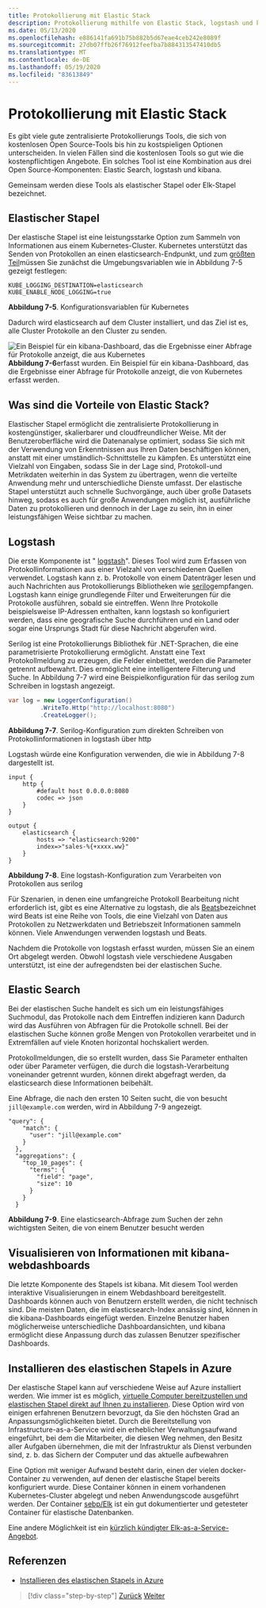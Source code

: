 ```yaml
---
title: Protokollierung mit Elastic Stack
description: Protokollierung mithilfe von Elastic Stack, logstash und kibana
ms.date: 05/13/2020
ms.openlocfilehash: e886141fa691b75b882b5d67eae4ceb242e8089f
ms.sourcegitcommit: 27db07ffb26f76912feefba7b884313547410db5
ms.translationtype: MT
ms.contentlocale: de-DE
ms.lasthandoff: 05/19/2020
ms.locfileid: "83613849"
---
```

# <a name="logging-with-elastic-stack"></a>Protokollierung mit Elastic Stack

Es gibt viele gute zentralisierte Protokollierungs Tools, die sich von kostenlosen Open Source-Tools bis hin zu kostspieligen Optionen unterscheiden. In vielen Fällen sind die kostenlosen Tools so gut wie die kostenpflichtigen Angebote. Ein solches Tool ist eine Kombination aus drei Open Source-Komponenten: Elastic Search, logstash und kibana.

Gemeinsam werden diese Tools als elastischer Stapel oder Elk-Stapel bezeichnet.

## <a name="elastic-stack"></a>Elastischer Stapel

Der elastische Stapel ist eine leistungsstarke Option zum Sammeln von Informationen aus einem Kubernetes-Cluster. Kubernetes unterstützt das Senden von Protokollen an einen elasticsearch-Endpunkt, und zum [größten Teil](https://kubernetes.io/docs/tasks/debug-application-cluster/logging-elasticsearch-kibana/)müssen Sie zunächst die Umgebungsvariablen wie in Abbildung 7-5 gezeigt festlegen:

```kubernetes
KUBE_LOGGING_DESTINATION=elasticsearch
KUBE_ENABLE_NODE_LOGGING=true
```

**Abbildung 7-5**. Konfigurationsvariablen für Kubernetes

Dadurch wird elasticsearch auf dem Cluster installiert, und das Ziel ist es, alle Cluster Protokolle an den Cluster zu senden.

![Ein Beispiel für ein kibana-Dashboard, das die Ergebnisse einer Abfrage für Protokolle anzeigt, die aus Kubernetes ](./media/kibana-dashboard.png)
 **Abbildung 7-6**erfasst wurden. Ein Beispiel für ein kibana-Dashboard, das die Ergebnisse einer Abfrage für Protokolle anzeigt, die von Kubernetes erfasst werden.

## <a name="what-are-the-advantages-of-elastic-stack"></a>Was sind die Vorteile von Elastic Stack?

Elastischer Stapel ermöglicht die zentralisierte Protokollierung in kostengünstiger, skalierbarer und cloudfreundlicher Weise. Mit der Benutzeroberfläche wird die Datenanalyse optimiert, sodass Sie sich mit der Verwendung von Erkenntnissen aus Ihren Daten beschäftigen können, anstatt mit einer umständlich-Schnittstelle zu kämpfen. Es unterstützt eine Vielzahl von Eingaben, sodass Sie in der Lage sind, Protokoll-und Metrikdaten weiterhin in das System zu übertragen, wenn die verteilte Anwendung mehr und unterschiedliche Dienste umfasst. Der elastische Stapel unterstützt auch schnelle Suchvorgänge, auch über große Datasets hinweg, sodass es auch für große Anwendungen möglich ist, ausführliche Daten zu protokollieren und dennoch in der Lage zu sein, ihn in einer leistungsfähigen Weise sichtbar zu machen.

## <a name="logstash"></a>Logstash

Die erste Komponente ist " [logstash](https://www.elastic.co/products/logstash)". Dieses Tool wird zum Erfassen von Protokollinformationen aus einer Vielzahl von verschiedenen Quellen verwendet. Logstash kann z. b. Protokolle von einem Datenträger lesen und auch Nachrichten aus Protokollierungs Bibliotheken wie [serilog](https://serilog.net/)empfangen. Logstash kann einige grundlegende Filter und Erweiterungen für die Protokolle ausführen, sobald sie eintreffen. Wenn Ihre Protokolle beispielsweise IP-Adressen enthalten, kann logstash so konfiguriert werden, dass eine geografische Suche durchführen und ein Land oder sogar eine Ursprungs Stadt für diese Nachricht abgerufen wird.

Serilog ist eine Protokollierungs Bibliothek für .NET-Sprachen, die eine parametrisierte Protokollierung ermöglicht. Anstatt eine Text Protokollmeldung zu erzeugen, die Felder einbettet, werden die Parameter getrennt aufbewahrt. Dies ermöglicht eine intelligentere Filterung und Suche. In Abbildung 7-7 wird eine Beispielkonfiguration für das serilog zum Schreiben in logstash angezeigt.

```csharp
var log = new LoggerConfiguration()
         .WriteTo.Http("http://localhost:8080")
         .CreateLogger();
```

**Abbildung 7-7**. Serilog-Konfiguration zum direkten Schreiben von Protokollinformationen in logstash über http

Logstash würde eine Konfiguration verwenden, die wie in Abbildung 7-8 dargestellt ist.

```
input {
    http {
        #default host 0.0.0.0:8080
        codec => json
    }
}

output {
    elasticsearch {
        hosts => "elasticsearch:9200"
        index=>"sales-%{+xxxx.ww}"
    }
}
```

**Abbildung 7-8**. Eine logstash-Konfiguration zum Verarbeiten von Protokollen aus serilog

Für Szenarien, in denen eine umfangreiche Protokoll Bearbeitung nicht erforderlich ist, gibt es eine Alternative zu logstash, die als [Beats](https://www.elastic.co/products/beats)bezeichnet wird Beats ist eine Reihe von Tools, die eine Vielzahl von Daten aus Protokollen zu Netzwerkdaten und Betriebszeit Informationen sammeln können. Viele Anwendungen verwenden logstash und Beats.

Nachdem die Protokolle von logstash erfasst wurden, müssen Sie an einem Ort abgelegt werden. Obwohl logstash viele verschiedene Ausgaben unterstützt, ist eine der aufregendsten bei der elastischen Suche.

## <a name="elastic-search"></a>Elastic Search

Bei der elastischen Suche handelt es sich um ein leistungsfähiges Suchmodul, das Protokolle nach dem Eintreffen indizieren kann Dadurch wird das Ausführen von Abfragen für die Protokolle schnell. Bei der elastischen Suche können große Mengen von Protokollen verarbeitet und in Extremfällen auf viele Knoten horizontal hochskaliert werden.

Protokollmeldungen, die so erstellt wurden, dass Sie Parameter enthalten oder über Parameter verfügen, die durch die logstash-Verarbeitung voneinander getrennt wurden, können direkt abgefragt werden, da elasticsearch diese Informationen beibehält.

Eine Abfrage, die nach den ersten 10 Seiten sucht, die von besucht `jill@example.com` werden, wird in Abbildung 7-9 angezeigt.

```
"query": {
    "match": {
      "user": "jill@example.com"
    }
  },
  "aggregations": {
    "top_10_pages": {
      "terms": {
        "field": "page",
        "size": 10
      }
    }
  }
```

**Abbildung 7-9**. Eine elasticsearch-Abfrage zum Suchen der zehn wichtigsten Seiten, die von einem Benutzer besucht werden

## <a name="visualizing-information-with-kibana-web-dashboards"></a>Visualisieren von Informationen mit kibana-webdashboards

Die letzte Komponente des Stapels ist kibana. Mit diesem Tool werden interaktive Visualisierungen in einem Webdashboard bereitgestellt. Dashboards können auch von Benutzern erstellt werden, die nicht technisch sind. Die meisten Daten, die im elasticsearch-Index ansässig sind, können in die kibana-Dashboards eingefügt werden. Einzelne Benutzer haben möglicherweise unterschiedliche Dashboardansichten, und kibana ermöglicht diese Anpassung durch das zulassen Benutzer spezifischer Dashboards.

## <a name="installing-elastic-stack-on-azure"></a>Installieren des elastischen Stapels in Azure

Der elastische Stapel kann auf verschiedene Weise auf Azure installiert werden. Wie immer ist es möglich, [virtuelle Computer bereitzustellen und elastischen Stapel direkt auf Ihnen zu installieren](https://docs.microsoft.com/azure/virtual-machines/linux/tutorial-elasticsearch). Diese Option wird von einigen erfahrenen Benutzern bevorzugt, da Sie den höchsten Grad an Anpassungsmöglichkeiten bietet. Durch die Bereitstellung von Infrastructure-as-a-Service wird ein erheblicher Verwaltungsaufwand eingeführt, bei dem die Mitarbeiter, die diesen Weg nehmen, den Besitz aller Aufgaben übernehmen, die mit der Infrastruktur als Dienst verbunden sind, z. b. das Sichern der Computer und das aktuelle aufbewahren

Eine Option mit weniger Aufwand besteht darin, einen der vielen docker-Container zu verwenden, auf denen der elastische Stapel bereits konfiguriert wurde. Diese Container können in einem vorhandenen Kubernetes-Cluster abgelegt und neben Anwendungscode ausgeführt werden. Der Container [sebp/Elk](https://elk-docker.readthedocs.io/) ist ein gut dokumentierter und getesteter Container für elastische Datenbanken.

Eine andere Möglichkeit ist ein [kürzlich kündigter Elk-as-a-Service-Angebot](https://devops.com/logz-io-unveils-azure-open-source-elk-monitoring-solution/).

## <a name="references"></a>Referenzen

- [Installieren des elastischen Stapels in Azure](https://docs.microsoft.com/azure/virtual-machines/linux/tutorial-elasticsearch)

>[!div class="step-by-step"]
>[Zurück](observability-patterns.md)
>[Weiter](monitoring-azure-kubernetes.md)

